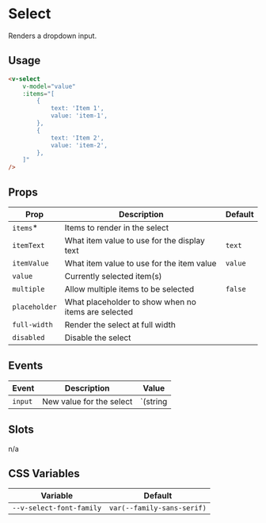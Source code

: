 # Select

Renders a dropdown input.

## Usage

```html
<v-select
	v-model="value"
	:items="[
		{
			text: 'Item 1',
			value: 'item-1',
		},
		{
			text: 'Item 2',
			value: 'item-2',
		},
	]"
/>
```

## Props

| Prop          | Description                                         | Default |
| ------------- | --------------------------------------------------- | ------- |
| `items`\*     | Items to render in the select                       |         |
| `itemText`    | What item value to use for the display text         | `text`  |
| `itemValue`   | What item value to use for the item value           | `value` |
| `value`       | Currently selected item(s)                          |         |
| `multiple`    | Allow multiple items to be selected                 | `false` |
| `placeholder` | What placeholder to show when no items are selected |         |
| `full-width`  | Render the select at full width                     |         |
| `disabled`    | Disable the select                                  |         |


## Events

| Event   | Description              | Value                                   |
| ------- | ------------------------ | --------------------------------------- |
| `input` | New value for the select | `(string | number)[] | string | number` |

## Slots

n/a

## CSS Variables

| Variable                 | Default                    |
| ------------------------ | -------------------------- |
| `--v-select-font-family` | `var(--family-sans-serif)` |
